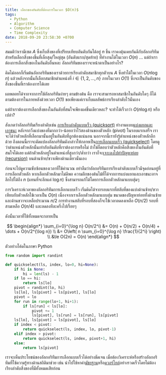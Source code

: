 ```yaml
---
title: เลือกของอันดับที่ต้องการในเวลา $O(n)$
tags:
  - Python
  - Algorithm
  - Computer Science
  - Time Complexity
date: 2018-09-20 23:58:30 +0700
---
```


สมมติว่าเรามีเซต $A$ ซึ่งเก็บสิ่งของที่เปรียบเทียบอันดับกันได้อยู่ $n$ ชิ้น เราคงคุ้นเคยกันดีกับอัลกอริทึมสำหรับเลือกสิ่งของชิ้นที่เล็กสุด/ใหญ่สุด (อันดับแรก/สุดท้าย) ที่ทำงานได้ในเวลา $O(n)$ ... แต่ถ้าเราต้องการเลือกสิ่งของในอันดับอื่นหละ อัลกอริทึมของเราจะหน้าตาเป็นอย่างไร?

คิดไม่ออกก็เริ่มต้นอัลกอริทึมของเราด้วยการเรียงลำดับสมาชิกทุกตัวบน $A$ ซึ่งทำได้ในเวลา $O(n \log n)$ แล้วหลังจากนั้นก็เลือกสมาชิกตำแหน่งที่ $i \in \lbrace1,2,\dots,n\rbrace$ ภายในเวลา $O(1)$ ซึ่งจะเป็นอันดับของสิ่งของชิ้นที่เราต้องการได้เลย

ผลพลอยได้จากจากการใช้อัลกอริทึมง่ายๆ ตามข้างต้น คือ เราจะสามารถหาสมาชิกในอันดับใดๆ ก็ได้ตามต้องการในภายหลังด้วยเวลา $O(1)$ ขอเพียงแค่เราเก็บผลลัพธ์การเรียงลำดับไว้นั่นเอง

แต่ถ้าเราต้องการเลือกสิ่งของในอันดับที่สนใจเพียงแค่ชิ้นเดียวหละ? จะทำได้เร็วกว่า $O(n \log n)$ หรือเปล่า?

สังเกตว่าอัลกอริทึมเรียงลำดับเช่น [การเรียงลำดับแบบเร็ว (quicksort)][quicksort] ทำงานแบบ[แบ่งแยกและเอาชนะ][divide and conquer] หลังจากวิ่งแบ่งของที่มากกว่า-น้อยกว่าไว้สองด้านของตัวหลัก (pivot) ในรอบแรกเสร็จ เราจะได้ว่าตัวหลักที่เลือกมานั้นอยู่ในอันดับที่ถูกต้องแน่นอน นอกจากนี้เรายังรู้ตำแหน่งของตัวหลักอีกด้วย ถึงตอนนี้เราจะดัดแปลงอัลกอริทึมดังกล่าวให้กลายเป็น[การเลือกแบบเร็ว (quickselect)][quickselect] โดยดูว่าตำแหน่งตัวหลักนั้นเท่ากับอันดับที่เราต้องการหรือไม่ ถ้าใช่ก็ตอบว่าตัวหลักคือสิ่งของในอันดับที่สนใจได้เลย แต่ถ้าตัวหลักอยู่ในตำแหน่งที่สูงกว่า/ต่ำกว่า เราก็จะ[เจาะลงไปทำปัญหาย่อย (recursion)][recursion] บนด้านซ้าย/ขวาเพียงด้านเดียวนั่นเอง

ก่อนจะไปดูความซับซ้อนของเวลาที่ใช้คำนวณ อย่าลืมว่าอัลกอริทึมการเรียงลำดับแบบเร็วมีจุดอ่อนอยู่ที่การเลือกตัวหลัก หากเลือกตัวหลักมาไม่ดีพอ ความลึกของต้นไม้ที่ได้จากการแบ่งแยกและเอาชนะอาจลึกไปได้ถึง $n$ (แทนที่จะลึกแค่ $\log n$) ซึ่งสามารถแก้ได้โดยการเลือกตัวหลักมาแบบสุ่มๆ

การวิเคราะห์เวลาของอัลกอริทึมการเลือกแบบเร็ว เริ่มคิดได้จากรอบแรกที่สลับที่ของแบ่งด้านซ้าย/ขวาเทียบกับตัวหลักใช้เวลาเป็น $O(n)$ เนื่องจากเราเลือกตัวหลักมาแบบสุ่ม ขนาดของปัญหาย่อยทั้งด้านซ้ายและด้านขวาจะเหลือประมาณ $n/2$ การทำงานสลับที่รอบที่สองก็จะใช้เวลาลดลงเหลือ $O(n/2)$ รอบที่สามเหลือ $O(n/4)$ และลดลงทีละครึ่งไปเรื่อยๆ

ดังนั้นเวลาที่ใช้ทั้งหมดจะกลายเป็น

$$ \begin{align*}
\sum_{i=0}^{\log n} O(n/2^i) &= O(n) + O(n/2) + O(n/4) + \dots + O(n/2^{\log n}) \\
                             &= O\left( n \sum_{i=0}^{\log n} \frac{1}{2^i} \right) \\
                             &\le O(2n) = O(n)
\end{align*} $$

ตัวอย่างโค้ดในภาษา Python

``` python
from random import randint

def quickselect(ls, index, lo=0, hi=None):
    if hi is None:
        hi = len(ls) - 1
    if lo == hi:
        return ls[lo]
    pivot = randint(lo, hi)
    ls[lo], ls[pivot] = ls[pivot], ls[lo]
    pivot = lo
    for run in range(lo+1, hi+1):
        if ls[run] < ls[lo]:
            pivot += 1
            ls[pivot], ls[run] = ls[run], ls[pivot]
    ls[lo], ls[pivot] = ls[pivot], ls[lo]
    if index < pivot:
        return quickselect(ls, index, lo, pivot-1)
    elif index > pivot:
        return quickselect(ls, index, pivot+1, hi)
    else:
        return ls[pivot]
```

เราจะเห็นประโยชน์ของอัลกอริทึมการเลือกแบบเร็วได้อย่างชัดเจน เมื่อต้องวิเคราะห์หรือสร้างอัลกอริทึมที่ใช้ความรู้ทางด้านสถิติมาช่วย เช่น นำไปใช้หาค่า[มัธยฐาน][median]หรือ[ควอร์ไทล์][quartile]อย่างรวดเร็วโดยไม่ต้องเรียงลำดับสิ่งของที่มีทั้งหมดเสียก่อน


[recursion]: /2018/09/20/quick-select-with-quickselect.html

[quicksort]: //en.wikipedia.org/wiki/Quicksort
[divide and conquer]: //en.wikipedia.org/wiki/Divide_and_conquer_algorithm
[quickselect]: //en.wikipedia.org/wiki/Quickselect
[median]: //en.wikipedia.org/wiki/Median
[quartile]: //en.wikipedia.org/wiki/Quartile
